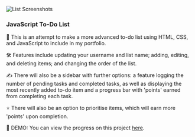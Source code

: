 ![List Screenshots](https://user-images.githubusercontent.com/80458000/147425924-a54f3ab6-10ff-4f76-8342-047d43f3c368.png)

### JavaScript To-Do List

📝 This is an attempt to make a more advanced to-do list using HTML, CSS, and JavaScript to include in my portfolio. 

🛠 Features include updating your username and list name; adding, editing, and deleting items; and changing the order of the list.

✍️ There will also be a sidebar with further options: a feature logging the number of pending tasks and completed tasks, as well as displaying the most recently added to-do item and a progress bar with 'points' earned from completing each task.

⭐️ There will also be an option to prioritise items, which will earn more 'points' upon completion.

👀 DEMO: You can view the progress on this project [here](https://web-dev-dan.github.io/JavaScript-To-Do-List/).
